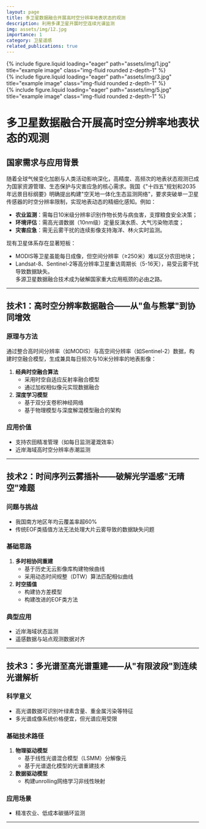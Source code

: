 ```yaml
---
layout: page
title: 多卫星数据融合开展高时空分辨率地表状态的观测
description: 利用多课卫星开展时空连续光谱监测
img: assets/img/12.jpg
importance: 1
category: 卫星遥感
related_publications: true
---
```


<div class="row">
    <div class="col-sm mt-3 mt-md-0">
        {% include figure.liquid loading="eager" path="assets/img/1.jpg" title="example image" class="img-fluid rounded z-depth-1" %}
    </div>
    <div class="col-sm mt-3 mt-md-0">
        {% include figure.liquid loading="eager" path="assets/img/3.jpg" title="example image" class="img-fluid rounded z-depth-1" %}
    </div>
    <div class="col-sm mt-3 mt-md-0">
        {% include figure.liquid loading="eager" path="assets/img/5.jpg" title="example image" class="img-fluid rounded z-depth-1" %}
    </div>
</div>

# 多卫星数据融合开展高时空分辨率地表状态的观测

## 国家需求与应用背景  
随着全球气候变化加剧与人类活动影响深化，高精度、高频次的地表状态观测已成为国家资源管理、生态保护与灾害应急的核心需求。我国《"十四五"规划和2035年远景目标纲要》明确提出构建"空天地一体化生态监测网络"，要求突破单一卫星传感器的时空分辨率限制，实现地表动态的精细化感知。例如：  
- **农业监测**：需每日10米级分辨率识别作物长势与病虫害，支撑粮食安全决策；  
- **环境评估**：需高光谱数据（10nm级）定量反演水质、大气污染物浓度；  
- **灾害应急**：需无云雾干扰的连续影像支持海洋、林火实时监测。  

现有卫星体系存在显著短板：  
- MODIS等卫星虽能每日成像，但空间分辨率（≥250米）难以区分农田地块；  
- Landsat-8、Sentinel-2等高分辨率卫星重访周期长（5-16天），易受云雾干扰导致数据缺失。  
多源卫星数据融合技术成为破解国家重大应用瓶颈的必由之路。

---

## 技术1：高时空分辨率数据融合——从"鱼与熊掌"到协同增效  
### 原理与方法  
通过整合高时间分辨率（如MODIS）与高空间分辨率（如Sentinel-2）数据，构建时空融合模型，生成兼具每日频次与10米分辨率的地表影像：  
1. **经典时空融合算法**  
   - 采用时空自适应反射率融合模型 
   - 通过加权相似像元实现数据融合
2. **深度学习模型**  
   - 基于双分支卷积神经网络
   - 基于物理模型与深度解混模型融合的架构  

### 应用价值  
- 支持农田精准管理（如每日监测灌溉效率）  
- 近岸海域高时空分辨率赤潮监测

---

## 技术2：时间序列云雾插补——破解光学遥感"无晴空"难题  
### 问题与挑战  
- 我国南方地区年均云覆盖率超60%  
- 传统EOF类插值方法无法处理大片云雾导致的数据缺失问题

### 基础思路  
1. **多时相协同重建**  
   - 基于历史无云影像库构建物候曲线  
   - 采用动态时间规整（DTW）算法匹配相似曲线  
2. **时空插值**  
   - 构建协方差模型
   - 构建改进的EOF类方法

### 典型应用  
- 近岸海域状态监测
- 遥感数据与站点观测数据对齐 

---

## 技术3：多光谱至高光谱重建——从"有限波段"到连续光谱解析  
### 科学意义  
- 高光谱数据可识别叶绿素含量、重金属污染等特征  
- 多光谱成像系统价格便宜，但光谱应用受限

### 基础技术路径  
1. **物理驱动模型**  
   - 基于线性光谱混合模型（LSMM）分解像元  
   - 基于光谱退化模型的光谱重建技术 
2. **数据驱动模型**  
   - 构建unrolling网络学习非线性映射  

### 应用场景  
- 精准农业、低成本碳循环监测

---




